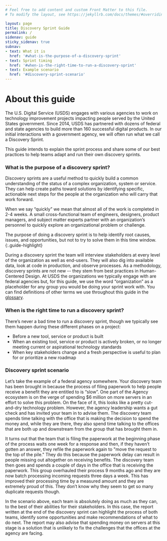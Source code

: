 ```yaml
---
# Feel free to add content and custom Front Matter to this file.
# To modify the layout, see https://jekyllrb.com/docs/themes/#overriding-theme-defaults

layout: page
title: Discovery Sprint Guide
permalink: /
sidenav: guide
sticky_sidenav: true
subnav:
- text: What it is
  href: '#what-is-the-purpose-of-a-discovery-sprint'
- text: Sprint timing
  href: '#when-is-the-right-time-to-run-a-discovery-sprint'
- text: Example scenario
  href: '#discovery-sprint-scenario'
---
```


# About this guide
The U.S. Digital Service (USDS) engages with various agencies to work on technology improvement projects impacting people served by the United States government. Since 2014, USDS has partnered with dozens of federal and state agencies to build more than 160 successful digital products. In our initial interactions with a government agency, we will often run what we call a Discovery Sprint. 

This guide intends to explain the sprint process and share some of our best practices to help teams adapt and run their own discovery sprints.

### What is the purpose of a discovery sprint?
Discovery sprints are a useful method to quickly build a common understanding of the status of a complex organization, system or service. They can help create paths toward solutions by identifying specific, actionable next steps for the people at the organization who will carry that work forward. 

When we say “quickly” we mean that almost all of the work is completed in 2-4 weeks. A small cross-functional team of engineers, designers, product managers, and subject matter experts partner with an organization’s personnel to quickly explore an organizational problem or challenge. 

The purpose of doing a discovery sprint is to help identify root causes, issues, and opportunities, but not to try to solve them in this time window.
{:.guide-highlight}

During a discovery sprint the team will interview stakeholders at every level of the organization as well as end-users. They will also dig into available data, look at code in production, and observe processes. As a methodology, discovery sprints are not new -- they stem from best practices in Human-Centered Design. At USDS the organizations we typically engage with are federal agencies but, for this guide, we use the word “organization” as a placeholder for any group you would be doing your sprint work with. You can find definitions of other terms we use throughout this guide in the <a href="/glossary/">glossary</a>.

### When is the right time to run a discovery sprint?
There’s never a bad time to run a discovery sprint, though we typically see them happen during these different phases on a project:

* Before a new tool, service or product is built
* When an existing tool, service or product is actively broken, or no longer meeting current or aspirational technology standards
* When key stakeholders change and a fresh perspective is useful to plan for or prioritize a new roadmap

### Discovery sprint scenario
Let’s take the example of a federal agency somewhere. Your discovery team has been brought in because the process of filing paperwork to help people receive a benefit they are entitled to is “slow”. One part of the Agency ecosystem is on the verge of spending $6 million on more servers in an effort to solve this problem. On the face of it, this looks like a pretty cut-and-dry technology problem. However, the agency leadership wants a gut check and has invited your team in to advise them.  The discovery team spends time talking with the office that is making the decision to spend the money and, while they are there, they also spend time talking to the offices that are both up and downstream from the group that has brought them in. 

It turns out that the team that is filing the paperwork at the beginning phase of the process waits one week for a response and then, if they haven’t gotten an answer, they refile the paperwork again to "move the request to the top of the pile." They do this because the paperwork delay can result in people missing out altogether on receiving benefits. The discovery team then goes and spends a couple of days in the office that is receiving the paperwork. This group overhauled their process 9 months ago and they are now batch processing incoming requests three days a week. This has improved their processing time by a measured amount and they are extremely proud of this. They don’t know why they seem to get so many duplicate requests though. 
 
In the scenario above, each team is absolutely doing as much as they can, to the best of their abilities for their stakeholders. In this case, the report written at the end of the discovery sprint can highlight the process of both teams, identify some opportunities and make recommendations of what to do next. The report may also advise that spending money on servers at this stage is a solution that is unlikely to fix the challenges that the offices at the agency are facing.
